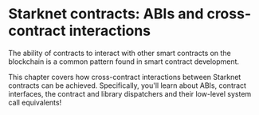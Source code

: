 # Starknet contracts: ABIs and cross-contract interactions

The ability of contracts to interact with other smart contracts on the blockchain is a common pattern found in smart contract development.

This chapter covers how cross-contract interactions between Starknet contracts can be achieved. Specifically, you'll learn about ABIs, contract interfaces, the contract and library dispatchers and their low-level system call equivalents!